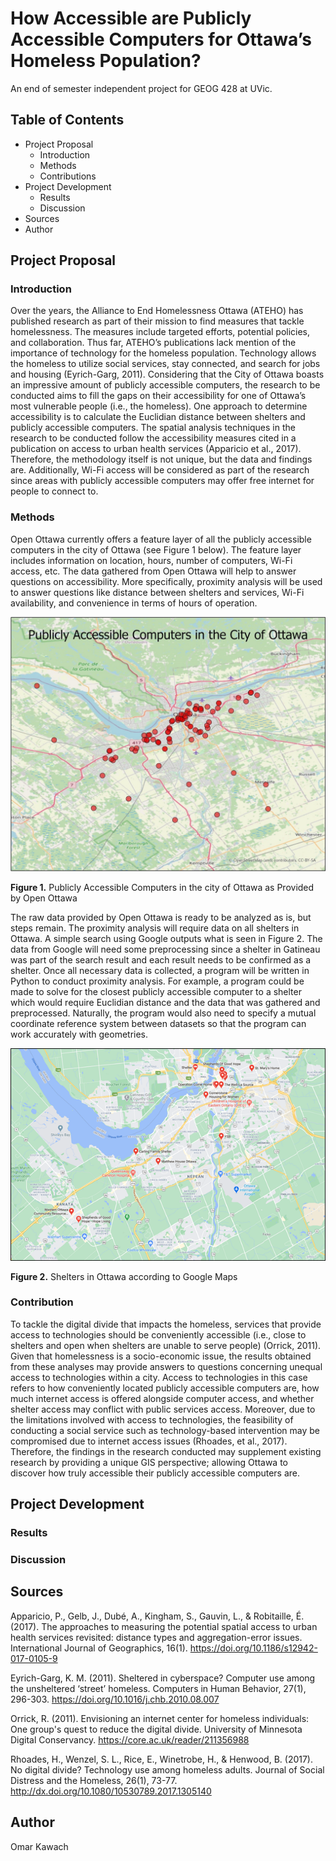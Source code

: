 # How Accessible are Publicly Accessible Computers for Ottawa’s Homeless Population?

An end of semester independent project for GEOG 428 at UVic. 

## Table of Contents

- Project Proposal 
  - Introduction
  - Methods
  - Contributions
- Project Development
  - Results
  - Discussion
- Sources
- Author

## Project Proposal

### Introduction

Over the years, the Alliance to End Homelessness Ottawa (ATEHO) has published research as part of their mission to find measures that tackle homelessness. The measures include targeted efforts, potential policies, and collaboration. Thus far, ATEHO’s publications lack mention of the importance of technology for the homeless population. Technology allows the homeless to utilize social services, stay connected, and search for jobs and housing (Eyrich-Garg, 2011).  Considering that the City of Ottawa boasts an impressive amount of publicly accessible computers, the research to be conducted aims to fill the gaps on their accessibility for one of Ottawa’s most vulnerable people (i.e., the homeless). One approach to determine accessibility is to calculate the Euclidian distance between shelters and publicly accessible computers. The spatial analysis techniques in the research to be conducted follow the accessibility measures cited in a publication on access to urban health services (Apparicio et al., 2017). Therefore, the methodology itself is not unique, but the data and findings are. Additionally, Wi-Fi access will be considered as part of the research since areas with publicly accessible computers may offer free internet for people to connect to.

### Methods

Open Ottawa currently offers a feature layer of all the publicly accessible computers in the city of Ottawa (see Figure 1 below). The feature layer includes information on location, hours, number of computers, Wi-Fi access, etc. The data gathered from Open Ottawa will help to answer questions on accessibility. More specifically, proximity analysis will be used to answer questions like distance between shelters and services, Wi-Fi availability, and convenience in terms of hours of operation. 

![](img/ottawa_pac.jpg)

**Figure 1.** Publicly Accessible Computers in the city of Ottawa as Provided by Open Ottawa

The raw data provided by Open Ottawa is ready to be analyzed as is, but steps remain. The proximity analysis will require data on all shelters in Ottawa. A simple search using Google outputs what is seen in Figure 2. The data from Google will need some preprocessing since a shelter in Gatineau was part of the search result and each result needs to be confirmed as a shelter. Once all necessary data is collected, a program will be written in Python to conduct proximity analysis. For example, a program could be made to solve for the closest publicly accessible computer to a shelter which would require Euclidian distance and the data that was gathered and preprocessed. Naturally, the program would also need to specify a mutual coordinate reference system between datasets so that the program can work accurately with geometries. 

![](img/gmap.png)
 
**Figure 2.** Shelters in Ottawa according to Google Maps

### Contribution

To tackle the digital divide that impacts the homeless, services that provide access to technologies should be conveniently accessible (i.e., close to shelters and open when shelters are unable to serve people) (Orrick, 2011). Given that homelessness is a socio-economic issue, the results obtained from these analyses may provide answers to questions concerning unequal access to technologies within a city. Access to technologies in this case refers to how conveniently located publicly accessible computers are, how much internet access is offered alongside computer access, and whether shelter access may conflict with public services access. Moreover, due to the limitations involved with access to technologies, the feasibility of conducting a social service such as technology-based intervention may be compromised due to internet access issues (Rhoades, et al., 2017). Therefore, the findings in the research conducted may supplement existing research by providing a unique GIS perspective; allowing Ottawa to discover how truly accessible their publicly accessible computers are. 

## Project Development

### Results

### Discussion

## Sources

Apparicio, P., Gelb, J., Dubé, A., Kingham, S., Gauvin, L., & Robitaille, É. (2017). The approaches to measuring the potential spatial access to urban health services revisited: distance types and aggregation-error issues. International Journal of Geographics, 16(1). https://doi.org/10.1186/s12942-017-0105-9 

Eyrich-Garg, K. M. (2011). Sheltered in cyberspace? Computer use among the unsheltered ‘street’ homeless. Computers in Human Behavior, 27(1), 296-303. https://doi.org/10.1016/j.chb.2010.08.007 

Orrick, R. (2011). Envisioning an internet center for homeless individuals: One group's quest to reduce the digital divide. University of Minnesota Digital Conservancy. https://core.ac.uk/reader/211356988 

Rhoades, H., Wenzel, S. L., Rice, E., Winetrobe, H., & Henwood, B. (2017). No digital divide? Technology use among homeless adults. Journal of Social Distress and the Homeless, 26(1), 73-77. http://dx.doi.org/10.1080/10530789.2017.1305140 


## Author

Omar Kawach 